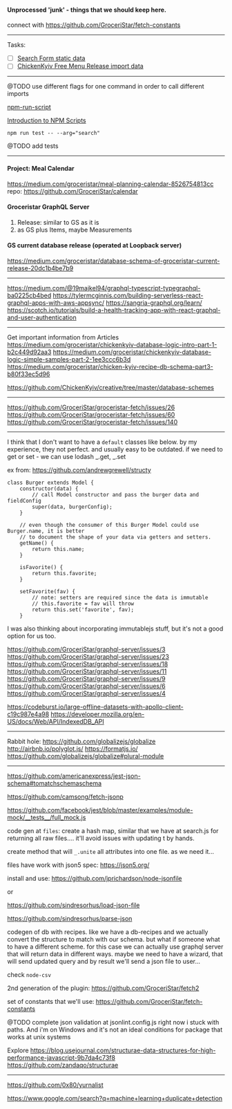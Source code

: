 
#### Unprocessed 'junk' - things that we should keep here.

connect with https://github.com/GroceriStar/fetch-constants

---
Tasks:
- [ ] [Search Form static data](https://github.com/GroceriStar/static-data/issues/14)
- [ ] [ChickenKyiv Free Menu Release import data](https://github.com/GroceriStar/static-data/issues/10)
---

@TODO use different flags for one command in order to call different imports

[npm-run-script](https://docs.npmjs.com/cli/run-script)



[Introduction to NPM Scripts](https://medium.freecodecamp.org/introduction-to-npm-scripts-1dbb2ae01633)

```npm run test -- --arg="search"```

@TODO add tests


-------------


#### Project: Meal Calendar
https://medium.com/groceristar/meal-planning-calendar-8526754813cc
repo: https://github.com/GroceriStar/calendar



#### Groceristar GraphQL Server
1) Release: similar to GS as it is
2) as GS plus Items, maybe Measurements

#### GS current database release (operated at Loopback server)
https://medium.com/groceristar/database-schema-of-groceristar-current-release-20dc1b4be7b9


----

https://medium.com/@19majkel94/graphql-typescript-typegraphql-ba0225cb4bed
https://tylermcginnis.com/building-serverless-react-graphql-apps-with-aws-appsync/
https://sangria-graphql.org/learn/
https://scotch.io/tutorials/build-a-health-tracking-app-with-react-graphql-and-user-authentication

---

Get important information from Articles
https://medium.com/groceristar/chickenkyiv-database-logic-intro-part-1-b2c449d92aa3
https://medium.com/groceristar/chickenkyiv-database-logic-simple-samples-part-2-1ee3ccc6b3d
https://medium.com/groceristar/chicken-kyiv-recipe-db-schema-part3-b80f33ec5d96



https://github.com/ChickenKyiv/creative/tree/master/database-schemes

---
https://github.com/GroceriStar/groceristar-fetch/issues/26
https://github.com/GroceriStar/groceristar-fetch/issues/60
https://github.com/GroceriStar/groceristar-fetch/issues/140

---


I think that I don't want to have a `default` classes like below.
by my experience, they not perfect. and usually easy to be outdated.
if we need to get or set - we can use lodash _.get, _.set

ex from: https://github.com/andrewgrewell/structy

```
class Burger extends Model {
    constructor(data) {
        // call Model constructor and pass the burger data and fieldConfig
        super(data, burgerConfig);
    }

    // even though the consumer of this Burger Model could use Burger.name, it is better
    // to document the shape of your data via getters and setters.
    getName() {
        return this.name;
    }

    isFavorite() {
        return this.favorite;
    }

    setFavorite(fav) {
        // note: setters are required since the data is immutable
        // this.favorite = fav will throw
        return this.set('favorite', fav);
    }
```

I was also thinking about incorporating immutablejs stuff, but it's not a good option for us too.


https://github.com/GroceriStar/graphql-server/issues/3
https://github.com/GroceriStar/graphql-server/issues/23
https://github.com/GroceriStar/graphql-server/issues/18
https://github.com/GroceriStar/graphql-server/issues/11
https://github.com/GroceriStar/graphql-server/issues/9
https://github.com/GroceriStar/graphql-server/issues/6
https://github.com/GroceriStar/graphql-server/issues/4



https://codeburst.io/large-offline-datasets-with-apollo-client-c19c987e4a98
https://developer.mozilla.org/en-US/docs/Web/API/IndexedDB_API






--------

Rabbit hole:
https://github.com/globalizejs/globalize
http://airbnb.io/polyglot.js/
https://formatjs.io/
https://github.com/globalizejs/globalize#plural-module


---


https://github.com/americanexpress/jest-json-schema#tomatchschemaschema

https://github.com/camsong/fetch-jsonp

https://github.com/facebook/jest/blob/master/examples/module-mock/__tests__/full_mock.js


code gen at `files`: create a hash map, similar that we have at search.js for returning all raw files.... it'll avoid issues with updating t by hands.

create method that will `_.unite` all attributes into one file.
as we need it...

files have work with json5 spec: https://json5.org/

install and use: https://github.com/jprichardson/node-jsonfile

or

https://github.com/sindresorhus/load-json-file

https://github.com/sindresorhus/parse-json


codegen of db with recipes. like we have a db-recipes and we actually convert the structure to match with our schema.
but what if someone what to have a different scheme. for this case we can actually use graphql server that will return data in different ways. maybe we need to have a wizard, that will send updated query and by result we'll send a json file to user...

check `node-csv`

2nd generation of the plugin: https://github.com/GroceriStar/fetch2

set of constants that we'll use: https://github.com/GroceriStar/fetch-constants

@TODO complete json validation at jsonlint.config.js right now i stuck with paths. And i'm on Windows and it's not an ideal conditions for package that works at unix systems

Explore https://blog.usejournal.com/structurae-data-structures-for-high-performance-javascript-9b7da4c73f8
https://github.com/zandaqo/structurae




---




https://github.com/0x80/yurnalist


https://www.google.com/search?q=machine+learning+duplicate+detection
